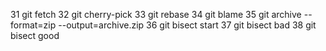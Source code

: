 31 git fetch 
32 git cherry-pick <commit>
33 git rebase <branch> 
34 git blame <file>
35 git archive --format=zip --output=archive.zip <branch>
36 git bisect start
37 git bisect bad
38 git bisect good <commit>